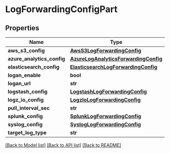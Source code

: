 # LogForwardingConfigPart

## Properties
Name | Type | Description | Notes
------------ | ------------- | ------------- | -------------
**aws_s3_config** | [**AwsS3LogForwardingConfig**](AwsS3LogForwardingConfig.md) |  | [optional] 
**azure_analytics_config** | [**AzureLogAnalyticsForwardingConfig**](AzureLogAnalyticsForwardingConfig.md) |  | [optional] 
**elasticsearch_config** | [**ElasticsearchLogForwardingConfig**](ElasticsearchLogForwardingConfig.md) |  | [optional] 
**logan_enable** | **bool** |  | [optional] 
**logan_url** | **str** |  | [optional] 
**logstash_config** | [**LogstashLogForwardingConfig**](LogstashLogForwardingConfig.md) |  | [optional] 
**logz_io_config** | [**LogzIoLogForwardingConfig**](LogzIoLogForwardingConfig.md) |  | [optional] 
**pull_interval_sec** | **str** |  | [optional] 
**splunk_config** | [**SplunkLogForwardingConfig**](SplunkLogForwardingConfig.md) |  | [optional] 
**syslog_config** | [**SyslogLogForwardingConfig**](SyslogLogForwardingConfig.md) |  | [optional] 
**target_log_type** | **str** |  | [optional] 

[[Back to Model list]](../README.md#documentation-for-models) [[Back to API list]](../README.md#documentation-for-api-endpoints) [[Back to README]](../README.md)


